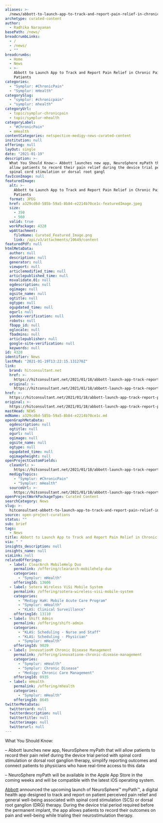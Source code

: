 ```yaml
---
aliases: >-
  /news/abbott-to-launch-app-to-track-and-report-pain-relief-in-chronic-pain-patients
archetype: curated-content
author:
  - Radhika Narayanan
basePath: /news/
breadcrumbLinks:
  - /
  - /news/
  - ""
breadcrumbs:
  - Home
  - News
  - >-
    Abbott to Launch App to Track and Report Pain Relief in Chronic Pain
    Patients
categories:
  - "Symplur: #ChronicPain"
  - "Symplur: mHealth"
categorySlug:
  - "symplur: #chronicpain"
  - "symplur: mhealth"
categoryUrl:
  - topic/symplur-chronicpain
  - topic/symplur-mhealth
categoryLabel:
  - "#ChronicPain"
  - mHealth
contentCategories: netspective-medigy-news-curated-content
institution: null
offering: null
layOut: single
date: "2021-01-19"
description: >-
  What You Should Know:– Abbott launches new app, NeuroSphere myPath that will
  allow patients to record their pain relief during the device trial period with
  spinal cord stimulation or dorsal root gangl
favIconImage: null
featuredImage:
  alt: >-
    Abbott to Launch App to Track and Report Pain Relief in Chronic Pain
    Patients
  format: JPEG
  href: a329cd6d-585b-59a5-8b84-e2214b70ce1c-featuredImage.jpeg
  size:
    - 350
    - 560
  valid: true
  workPackage: 4328
  wpAttachment:
    fileName: Curated_Featured_Image.png
    link: /api/v3/attachments/10649/content
featuredPdf: null
htmlMetaData:
  author: null
  description: null
  generator: null
  viewport: null
  articlemodified_time: null
  articlepublished_time: null
  msvalidate.01: null
  ogdescription: null
  ogimage: null
  ogsite_name: null
  ogtitle: null
  ogtype: null
  ogupdated_time: null
  ogurl: null
  yandex-verification: null
  robots: null
  fbapp_id: null
  oglocale: null
  fbadmins: null
  articlepublisher: null
  google-site-verification: null
  keywords: null
id: 4328
identifier: News
lastMod: "2021-01-19T13:22:15.131270Z"
link:
  brand: hitconsultant.net
  href: >-
    https://hitconsultant.net/2021/01/18/abbott-launch-app-track-report-pain-relief-chronic-pain-patients/#.YAbcyuj7RPY
  original: >-
    https://hitconsultant.net/2021/01/18/abbott-launch-app-track-report-pain-relief-chronic-pain-patients/#.YAbcyuj7RPY
href: >-
  https://hitconsultant.net/2021/01/18/abbott-launch-app-track-report-pain-relief-chronic-pain-patients/#.YAbcyuj7RPY
original: >-
  https://hitconsultant.net/2021/01/18/abbott-launch-app-track-report-pain-relief-chronic-pain-patients/#.YAbcyuj7RPY
mastHead: NEWS
mdName: a329cd6d-585b-59a5-8b84-e2214b70ce1c.md
openGraphMetaData:
  ogdescription: null
  ogtitle: null
  ogurl: null
  ogimage: null
  ogsite_name: null
  ogtype: null
  ogupdated_time: null
  ogimageheight: null
openProjectCustomFields:
  cleanUrl: >-
    https://hitconsultant.net/2021/01/18/abbott-launch-app-track-report-pain-relief-chronic-pain-patients/#.YAbcyuj7RPY
  medigyTopics:
    - "Symplur: #ChronicPain"
    - "Symplur: mHealth"
  sourceUrl: >-
    https://hitconsultant.net/2021/01/18/abbott-launch-app-track-report-pain-relief-chronic-pain-patients/#.YAbcyuj7RPY
openProjectWorkPackageType: Curated Content
searchCategory: News
slug: >-
  hitconsultant-abbott-to-launch-app-to-track-and-report-pain-relief-in-chronic-pain-patients-test
source: open-project-curations
status: ""
sub: brief
tags:
  - News
title: Abbott to Launch App to Track and Report Pain Relief in Chronic Pain Patients
via: " "
insights_description: null
insights_name: null
viaLink: null
relatedOfferings:
  - label: ClearArch MobileHelp Duo
    permalink: /offering/cleararch-mobilehelp-duo
    categories:
      - "Symplur: mHealth"
    offeringId: 13606
  - label: Sotera Wireless ViSi Mobile System
    permalink: /offering/sotera-wireless-visi-mobile-system
    categories:
      - "Medigy HaH: Mobile Acute Care Program"
      - "Symplur: mHealth"
      - "KLAS: Clinical Surveillance"
    offeringId: 13110
  - label: Shift Admin
    permalink: /offering/shift-admin
    categories:
      - "KLAS: Scheduling - Nurse and Staff"
      - "KLAS: Scheduling - Physician"
      - "Symplur: mHealth"
    offeringId: 9029
  - label: InnovationM Chronic Disease Management
    permalink: /offering/innovationm-chronic-disease-management
    categories:
      - "Symplur: mHealth"
      - "Symplur: Chronic Disease"
      - "Medigy: Chronic Care Management"
    offeringId: 8935
  - label: mHealth
    permalink: /offering/mhealth
    categories:
      - "Symplur: mHealth"
    offeringId: 8645
twitterMetaData:
  twittercard: null
  twitterdescription: null
  twittertitle: null
  twitterimage: null
  twitterurl: null
---
```


<p>What You Should Know:</p><p>– Abbott launches new app, NeuroSphere myPath that will allow patients to record their pain relief during the device trial period with spinal cord stimulation or dorsal root ganglion therapy, simplify reporting outcomes and connect patients to physicians who have real-time access to this data</p><p>– NeuroSphere myPath will be available in the Apple App Store in the coming weeks and will be compatible with the latest iOS operating system.</p><p><a href="https://www.abbott.com/">Abbott</a> announced the upcoming launch of NeuroSphere™ myPath™, a digital health app designed to track and report on patient perceived pain relief and general well-being associated with spinal cord stimulation (SCS) or dorsal root ganglion (DRG) therapy. During the device trial period required before the permanent implant, the app allows patients to record their outcomes on pain and well-being while trialing their neurostimulation therapy.</p>
